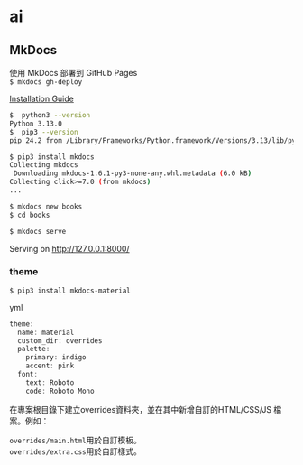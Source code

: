 # ai


## MkDocs

使用 MkDocs 部署到 GitHub Pages  
`$ mkdocs gh-deploy`

[Installation Guide](https://www.mkdocs.org/user-guide/installation/)  

```bash
$  python3 --version
Python 3.13.0
$  pip3 --version
pip 24.2 from /Library/Frameworks/Python.framework/Versions/3.13/lib/python3.13/site-packages/pip (python 3.13)
 ```

 ```bash
$ pip3 install mkdocs
Collecting mkdocs
  Downloading mkdocs-1.6.1-py3-none-any.whl.metadata (6.0 kB)
Collecting click>=7.0 (from mkdocs)
...
 ```

```bash
$ mkdocs new books 
$ cd books 
 ```

 ```bash
 $ mkdocs serve
 ```
 Serving on http://127.0.0.1:8000/

 ### theme

`$ pip3 install mkdocs-material`

yml

```js
theme:
  name: material
  custom_dir: overrides
  palette:
    primary: indigo
    accent: pink
  font:
    text: Roboto
    code: Roboto Mono
```

在專案根目錄下建立overrides資料夾，並在其中新增自訂的HTML/CSS/JS 檔案。例如：

`overrides/main.html`用於自訂模板。  
`overrides/extra.css`用於自訂樣式。  